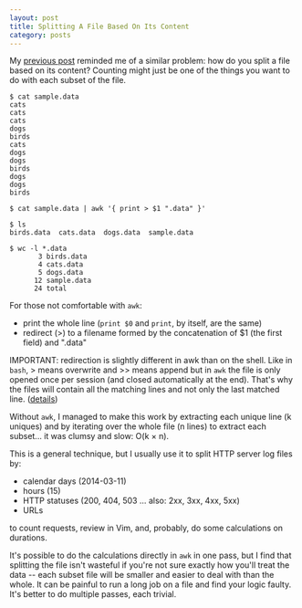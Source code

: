 ```yaml
---
layout: post
title: Splitting A File Based On Its Content
category: posts
---
```


My [previous post](https://blog.jpalardy.com/posts/alternative-to-sort-uniq-c/)
reminded me of a similar problem: how do you split a file based on its content?
Counting might just be one of the things you want to do with each subset of the
file.

    $ cat sample.data
    cats
    cats
    cats
    dogs
    birds
    cats
    dogs
    dogs
    birds
    dogs
    dogs
    birds

    $ cat sample.data | awk '{ print > $1 ".data" }'

    $ ls
    birds.data  cats.data  dogs.data  sample.data

    $ wc -l *.data
           3 birds.data
           4 cats.data
           5 dogs.data
          12 sample.data
          24 total

For those not comfortable with `awk`:

* print the whole line (`print $0` and `print`, by itself, are the same)
* redirect (>) to a filename formed by the concatenation of $1 (the first field) and ".data"

IMPORTANT: redirection is slightly different in awk than on the shell. Like in
`bash`, > means overwrite and >> means append but in `awk` the file is only
opened once per session (and closed automatically at the end). That's why the
files will contain all the matching lines and not only the last matched line. ([details](http://www.gnu.org/software/gawk/manual/html_node/Redirection.html))

Without `awk`, I managed to make this work by extracting each unique line (k
uniques) and by iterating over the whole file (n lines) to extract each
subset... it was clumsy and slow: O(k × n).

This is a general technique, but I usually use it to split HTTP server log files by:

* calendar days (2014-03-11)
* hours (15)
* HTTP statuses (200, 404, 503 … also: 2xx, 3xx, 4xx, 5xx)
* URLs

to count requests, review in Vim, and, probably, do some calculations on durations.

It's possible to do the calculations directly in `awk` in one pass, but I find
that splitting the file isn't wasteful if you're not sure exactly how you'll
treat the data -- each subset file will be smaller and easier to deal with than
the whole. It can be painful to run a long job on a file and find your logic
faulty. It's better to do multiple passes, each trivial.

